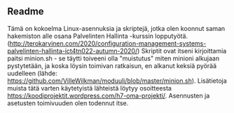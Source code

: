 ## Readme

Tämä on kokoelma Linux-asennuksia ja skriptejä, jotka olen koonnut saman hakemiston alle osana Palvelinten Hallinta -kurssin lopputyötä. (http://terokarvinen.com/2020/configuration-management-systems-palvelinten-hallinta-ict4tn022-autumn-2020/)  Skriptit ovat itseni kirjoittamia paitsi minion.sh - se täytti toiveeni olla "muistutus" miten minioni alkujaan pystytetään, ja koska löysin toimivan ratkaisun, en alkanut keksiä pyörää uudelleen (lähde: https://github.com/VilleWilkman/moduuli/blob/master/minion.sh).
Lisätietoja muista tätä varten käytetyistä  lähteistä löytyy osoitteesta https://koodiprojektit.wordpress.com/h7-oma-projekti/. Asennusten ja asetusten toimivuuden olen todennut itse. 
